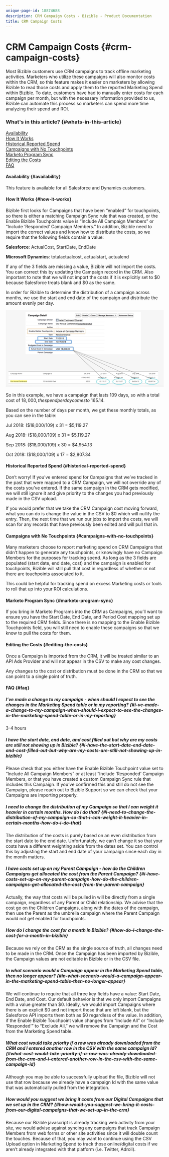```yaml
---
unique-page-id: 18874688
description: CRM Campaign Costs - Bizible - Product Documentation
title: CRM Campaign Costs
---
```


# CRM Campaign Costs {#crm-campaign-costs}

Most Bizible customers use CRM campaigns to track offline marketing activities. Marketers who utilize these campaigns will also monitor costs within the CRM, so this feature makes it easier on marketers by allowing Bizible to read those costs and apply them to the reported Marketing Spend within Bizible. To date, customers have had to manually enter costs for each campaign per month, but with the necessary information provided to us, Bizible can automate this process so marketers can spend more time analyzing their spend and ROI.

### What's in this article? {#whats-in-this-article}

[Availability](#availability)  
[How It Works](#how-it-works)  
[Historical Reported Spend](#historical-reported-spend)  
[Campaigns with No Touchpoints](#campaigns-with-no-touchpoints)  
[Marketo Program Sync](#marketo-program-sync)  
[Editing the Costs](#editing-the-costs)  
[FAQ](#faq)

#### Availability {#availability}

This feature is available for all Salesforce and Dynamics customers.

#### How It Works {#how-it-works}

Bizible first looks for Campaigns that have been “enabled” for touchpoints, so there is either a matching Campaign Sync rule that was created, or the Enable Bizible Touchpoints value is “Include All Campaign Members” or “Include ‘Responded’ Campaign Members.” In addition, Bizible need to import the correct values and know how to distribute the costs, so we require that the following fields contain a value:

**Salesforce**: ActualCost, StartDate, EndDate

**Microsoft Dynamics**: totalactualcost, actualstart, actualend

If any of the 3 fields are missing a value, Bizible will not import the costs. You can correct this by updating the Campaign record in the CRM. Also important to note that we will not import the costs if it is explicitly set to $0 because Salesforce treats blank and $0 as the same.

In order for Bizible to determine the distribution of a campaign across months, we use the start and end date of the campaign and distribute the amount evenly per day.

![](assets/1.jpg)

So in this example, we have a campaign that lasts 109 days, so with a total cost of $18,000, the spend per day comes to ~$165.14.

Based on the number of days per month, we get these monthly totals, as you can see in the table:

Jul 2018: ($18,000/109) x 31 = $5,119.27

Aug 2018: ($18,000/109) x 31 = $5,119.27

Sep 2018: ($18,000/109) x 30 = $4,954.13

Oct 2018: ($18,000/109) x 17 = $2,807.34

#### Historical Reported Spend {#historical-reported-spend}

Don’t worry! If you’ve entered spend for Campaigns that we’ve tracked in the past that were mapped to a CRM Campaign, we will not override any of the costs you’ve entered. If the same campaign in the CRM gets modified, we will still ignore it and give priority to the changes you had previously made in the CSV upload.

If you would prefer that we take the CRM Campaign cost moving forward, what you can do is change the value in the CSV to $0 which will nullify the entry. Then, the next time that we run our jobs to import the costs, we will scan for any records that have previously been edited and will pull that in.

#### Campaigns with No Touchpoints {#campaigns-with-no-touchpoints}

Many marketers choose to report marketing spend on CRM Campaigns that didn’t happen to generate any touchpoints, or knowingly have no Campaign Members for the purposes for tracking spend. As long as the 3 fields are populated (start date, end date, cost) and the campaign is enabled for touchpoints, Bizible will still pull that cost in regardless of whether or not there are touchpoints associated to it.

This could be helpful for tracking spend on excess Marketing costs or tools to roll that up into your ROI calculations.

#### Marketo Program Sync {#marketo-program-sync}

If you bring in Marketo Programs into the CRM as Campaigns, you’ll want to ensure you have the Start Date, End Date, and Period Cost mapping set up to the required CRM fields. Since there is no mapping to the Enable Bizible Touchpoints field, you will still need to enable these campaigns so that we know to pull the costs for them.

#### Editing the Costs {#editing-the-costs}

Once a Campaign is imported from the CRM, it will be treated similar to an API Ads Provider and will not appear in the CSV to make any cost changes.

Any changes to the cost or distribution must be done in the CRM so that we can point to a single point of truth.

#### FAQ {#faq}

##### I’ve made a change to my campaign - when should I expect to see the changes in the Marketing Spend table or in my reporting? {#i-ve-made-a-change-to-my-campaign-when-should-i-expect-to-see-the-changes-in-the-marketing-spend-table-or-in-my-reporting}

3-4 hours

##### I have the start date, end date, and cost filled out but why are my costs are still not showing up in Bizible? {#i-have-the-start-date-end-date-and-cost-filled-out-but-why-are-my-costs-are-still-not-showing-up-in-bizible}

Please check that you either have the Enable Bizible Touchpoint value set to “Include All Campaign Members” or at least “Include ‘Responded’ Campaign Members, or that you have created a custom Campaign Sync rule that includes this Campaign. If you’ve confirmed this and still do not see the Campaign, please reach out to Bizible Support so we can check that your Campaigns are importing properly.

##### I need to change the distribution of my Campaign so that I can weight it heavier in certain months. How do I do that? {#i-need-to-change-the-distribution-of-my-campaign-so-that-i-can-weight-it-heavier-in-certain-months-how-do-i-do-that}

The distribution of the costs is purely based on an even distribution from the start date to the end date. Unfortunately, we can’t change it so that your costs have a different weighting aside from the dates set. You can control this by adjusting the start and end date of your campaign since each day in the month matters.

##### I have costs set up on my Parent Campaign - how do the Children Campaigns get allocated the cost from the Parent Campaign? {#i-have-costs-set-up-on-my-parent-campaign-how-do-the-children-campaigns-get-allocated-the-cost-from-the-parent-campaign}

Actually, the way that costs will be pulled in will be directly from a single campaign, regardless of any Parent or Child relationship. We advise that the cost go on the Children Campaigns, along with the dates of the campaign, then use the Parent as the umbrella campaign where the Parent Campaign would not get enabled for touchpoints.

##### How do I change the cost for a month in Bizible? {#how-do-i-change-the-cost-for-a-month-in-bizible}

Because we rely on the CRM as the single source of truth, all changes need to be made in the CRM. Once the Campaign has been imported by Bizible, the Campaign values are not editable in Bizible or in the CSV file.

##### In what scenario would a Campaign appear in the Marketing Spend table, then no longer appear? {#in-what-scenario-would-a-campaign-appear-in-the-marketing-spend-table-then-no-longer-appear}

We will continue to require that all three key fields have a value: Start Date, End Date, and Cost. Our default behavior is that we only import Campaigns with a value greater than $0. Ideally, we would import Campaigns where there is an explicit $0 and not import those that are left blank, but the Salesforce API imports them both as $0 regardless of the value. In addition, if the Enable Bizible Touchpoint value changes from “Include All” or “Include ‘Responded’” to “Exclude All,” we will remove the Campaign and the Cost from the Marketing Spend table.

##### What cost would take priority if a row was already downloaded from the CRM and I entered another row in the CSV with the same campaign Id? {#what-cost-would-take-priority-if-a-row-was-already-downloaded-from-the-crm-and-i-entered-another-row-in-the-csv-with-the-same-campaign-id}

Although you may be able to successfully upload the file, Bizible will not use that row because we already have a campaign Id with the same value that was automatically pulled from the integration.

##### How would you suggest we bring it costs from our Digital Campaigns that we set up in the CRM? {#how-would-you-suggest-we-bring-it-costs-from-our-digital-campaigns-that-we-set-up-in-the-crm}

Because our Bizible javascript is already tracking web activity from your site, we would advise against syncing any campaigns that track Campaign Members from web forms or other site activities since it will double count the touches. Because of that, you may want to continue using the CSV Upload option in Marketing Spend to track those online/digital costs if we aren’t already integrated with that platform (i.e. Twitter, Adroll).

